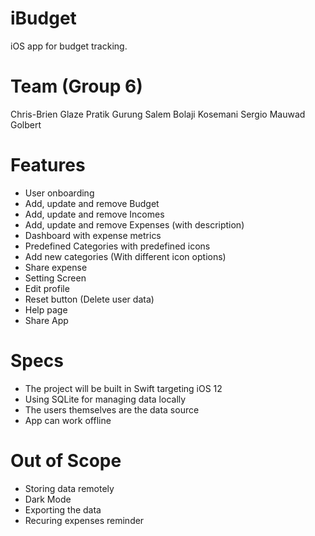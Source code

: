 # iBudget
iOS app for budget tracking.

# Team (Group 6)
Chris-Brien Glaze
Pratik Gurung
Salem Bolaji Kosemani
Sergio Mauwad Golbert

# Features
- User onboarding
- Add, update and remove Budget
- Add, update and remove Incomes
- Add, update and remove Expenses (with description)
- Dashboard with expense metrics
- Predefined Categories with predefined icons
- Add new categories (With different icon options)
- Share expense
- Setting Screen
- Edit profile
- Reset button (Delete user data)
- Help page
- Share App

# Specs
- The project will be built in Swift targeting iOS 12
- Using SQLite for managing data locally
- The users themselves are the data source
- App can work offline

# Out of Scope
- Storing data remotely
- Dark Mode
- Exporting the data
- Recuring expenses reminder
